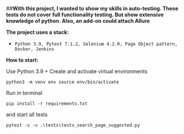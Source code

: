 ##**With this project, I wanted to show my skills in auto-testing. These tests do not cover full functionality testing. But show extensive knowledge of python. Also, an add-on could attach Allure**

**The project uses a stack:**

- `Python 3.9, Pytest 7.1.2, Selenium 4.2.0, Page Object pattern, Docker, Jenkins`

**How to start:**

Use Python 3.9 + Create and activate virtual environments

`python3 -m venv env
source env/bin/activate`

Run in terminal

`pip install -r requirements.txt`

and start all tests

`pytest -s -v .\tests\tests_search_page_suggested.py`